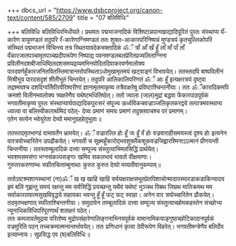 +++
dbcs_url = "https://www.dsbcproject.org/canon-text/content/585/2709"
title = "07 बलिविधिः"

+++
बलिविधिः
बलिविधिरभिधीयते। प्रथमतः पद्मभाजनादिकं विशिष्टान्नपानखाद्यादिपूरितं पुरतः संस्थाप्य यँ- कारेण वायुमण्डलं तदुपरि रँ-कारेणाग्निमण्डलं ततः शुक्ल-आःकारपरिनिष्पन्नं मुण्डत्रयं कृतचुल्लिकोपरि संस्थितं पद्मभाजनं विचिन्त्य तत्र स्थितयावदेकभक्तादिकं ॐँ त्राँ आँ खँ हूँ लाँ माँ पाँ ताँ वँकारजातपञ्चामृतपञ्चप्रदीपरूपेण निष्पाद्य पवनमण्डलबलप्रेरितप्रज्वलिताग्निना प्रविलीनदशबीजाधिष्ठितदशसमयद्रव्यमभिनवोदितदिवाकरवर्णमालोक्य पारदवर्णहूँकारजनितवितस्तिमात्रान्तरोपस्थिताऽधोमुखामृतमयं खट्वाङ्गं विभावयेत्। ततस्तदपि बाष्पविलीनं मिश्रीभूय पारदसदृशं शीतीभूतं चिन्तयेत्। तदुपरि आलिकालिपरिणतं ॐँ आः हूँ इत्यक्षरत्रयं दृष्ट्वा तद्रश्मयश्च दशदिग्वर्तिवीरवीरेश्वरीणां ज्ञानामृतमाकृष्य तत्रैवाक्षरेषु प्रविष्टाश्चिन्तनीयाः। ततः ॐँकारादिकमपि क्रमशो विलीनमवलोक्य त्र्यक्षरेणैव यथेष्टमधितिष्ठेत्। ततो ज्वाला (जाल)मुद्रां बद्धवा फेंकारपाठपूर्वकं भगवतीमाकृष्य पुरतः संस्थाप्यार्घपाद्यादिकपुरःसरं संपूज्य ऊर्ध्वविकचवज्राञ्जलिकृतकरद्वये तत्पात्रमवस्थाप्य ध्यात्वा वा बलिस्वीकारार्थमिदं पठेत्-
देव्यः प्रमाणं समयः प्रमाणं तदुक्तवाचश्च परं प्रमाणम्।  
एतेन सत्येन भवेयुरेता देव्यो ममानुग्रहहेतुभूताः॥

ततस्तदमृतभाण्डं वामावर्तेन भ्रामयेत्। ॐँ वज्रारल्लि होः हूँ जः हूँ वँ होः वज्रवाराहीसमयस्त्वं दृश्य होः इत्यनेन वारत्रयोच्चारितेन उपढौकयेत्। भगवती च सूक्ष्महूँकारोद्भवशुक्लैकशूकवज्रजिह्वारश्मिनाऽऽत्मानं प्रीणयन्ती चिन्तनीया। ततस्ताम्बूलादिकं दत्त्वा सम्पूज्य संस्तुत्याभिमतसिद्धिं प्रार्थयेत्।  
भवशमसमसंगा भग्नसंकल्पसङ्गाः
खमिव सकलभावं भावतो वीक्षमाणाः।  
गुरुतरकरुणाम्भः स्फीतचित्ताम्बुनाथाः
कुरुत कुरुत देव्यो मय्यतीवानुकम्पाम्॥

ततोऽष्टश्मशानस्थानां (ना)ॐँ ख ख खाहि खाहि सर्वयक्षराक्षसभूतप्रेतपिशाचोन्मादापस्मारडाकडाकिन्यादय इमं बलिं गृह्णन्तु समयं रक्षन्तु मम सर्वसिद्धिं प्रयच्छन्तु यथैवं यथेष्टं भुञ्जथ पिबथ जिघ्रथ मातिक्रमथ मम सर्वाकारतयात्मसुखविवृद्धये सहायका भवन्तु हूँ हूँ फट् फट् स्वाहा। अनेन वार त्रयोच्चारितेन ढौकयेत्। तदमृतभक्षणात् स्फीताश्चिन्तनीयाः। समुदायेन ताम्बूलादिकं दत्त्वा सम्पूज्य संस्तुत्याच्छोमकहस्तेन संच्छोभ्य न्यूनाधिकविधिपरिपूरणार्थं शताक्षरं पठेत्।  
ततः कमलावर्तमुद्रया परितोष्य मुद्रोपसंहारेणालिङ्गनाभिनयपूर्वकं वामानामिकयाङ्गुष्ठच्छोटिकादानपूर्वकं वज्रमुरिति पठन् तच्चक्रमात्मन्यन्तर्भावयेत्। ततः प्रणिधानं कृत्वा देवीरूपेण विहरेत्। भगवतीमन्त्रेणैव बलिर्देय इत्याम्नायः। सुप्रसिद्ध एव (ष)बलिविधिः॥

